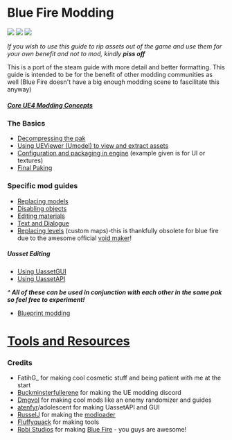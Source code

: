 # Blue Fire Modding 
[![](https://img.shields.io/discord/582598044407562240?color=%237289da&label=Join%20the%20discord%21&style=for-the-badge)](https://discord.gg/bluefire)
[![](https://img.shields.io/badge/Nexus%20mods-orange?style=for-the-badge)](https://www.nexusmods.com/bluefire/)
![](https://img.shields.io/github/deployments/bananaturtlesandwich/Blue-Fire-Modding-Guide/github-pages?label=website%20build&style=for-the-badge)

*If you wish to use this guide to rip assets out of the game and use them for your own benefit and not to mod, kindly **piss off***

This is a port of the steam guide with more detail and better formatting. This guide is intended to be for the benefit of other modding communities as well (Blue Fire doesn't have a big enough modding scene to fascilitate this anyway)

##### [Core UE4 Modding Concepts](./Concepts.md)

### The Basics
 - [Decompressing the pak](./The%20Basics/Unpaking/)
 - [Using UEViewer (Umodel) to view and extract assets](./The%20Basics/UEViewer/)
 - [Configuration and packaging in engine](./The%20Basics/Engine/) (example given is for UI or textures)
 - [Final Paking](./Blue-Fire-Modding-Guide/The%20Basics/Paking/)
 
### Specific mod guides
 - [Replacing models](./Specific%20Guides/Models/)
 - [Disabling objects](./Specific%20Guides/Disabling/)
 - [Editing materials](./Specific%20Guides/Materials/)
 - [Text and Dialogue](./Specific%20Guides/Dialogue/)
 - [Replacing levels](./Specific%20Guides/Levels/) (custom maps)-this is thankfully obsolete for blue fire due to the awesome official [void maker](https://store.steampowered.com/app/1793350/Blue_Fire_Void_Maker/)!
 ##### Uasset Editing
  - [Using UassetGUI](./Uasset%20Editing/UAssetGUI/)
  - [Using UassetAPI](./Uasset%20Editing/UAssetAPI/)
 
***^ All of these can be used in conjunction with each other in the same pak so feel free to experiment!***
 - [Blueprint modding](./Logic%20Mods/BluePrint/)

# [Tools and Resources](./Tools.md)

### Credits
  - FatihG_ for making cool cosmetic stuff and being patient with me at the start
  - [Buckminsterfullerene](https://github.com/Buckminsterfullerene02) for making the UE modding discord 
  - [Dmgvol](https://github.com/Dmgvol) for making cool mods like an enemy randomizer and guides
  - [atenfyr](https://github.com/atenfyr)/adolescent for making UassetAPI and GUI 
  - [RusselJ](https://github.com/RussellJerome) for making the [modloader](https://github.com/RussellJerome/UnrealModLoader)
  - [Fluffyquack](https://github.com/FluffyQuack) for making tools
  - [Robi Studios](https://www.robistudios.com/) for making [Blue Fire](https://store.steampowered.com/app/1220150/Blue_Fire/) - you guys are awesome!
